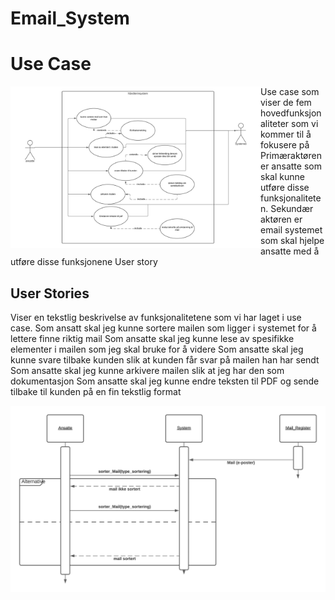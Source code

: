 # Email_System

# Use Case

<img src="usecase.png" width="400" align="left">

Use case som viser de fem hovedfunksjonaliteter som  vi kommer til å fokusere på 
Primæraktøren er ansatte som skal kunne utføre disse funksjonaliteten. 
Sekundær aktøren er email systemet som skal hjelpe ansatte med å utføre disse funksjonene
User story 
<br clear="both"/>
## User Stories

Viser en tekstlig beskrivelse av funksjonalitetene som vi har laget i use case.
Som ansatt skal jeg kunne sortere mailen som ligger i systemet for å lettere finne riktig mail
Som ansatte skal jeg kunne lese av spesifikke elementer i mailen som jeg skal bruke for å videre 
Som ansatte skal jeg kunne svare tilbake kunden slik at kunden får svar på mailen han har sendt
Som ansatte skal jeg kunne arkivere mailen slik at jeg har den som dokumentasjon 
Som ansatte skal jeg kunne endre teksten til PDF og sende tilbake til kunden på en fin tekstlig format




<img src="Seq_Diagram.png">

